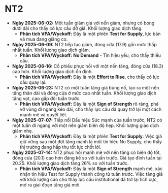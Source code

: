 # NT2

- **Ngày 2025-06-02:** Một tuần giảm giá với nến giảm, nhưng có bóng dưới dài cho thấy có lực cầu đỡ giá. Khối lượng giao dịch tăng.
    - **Phân tích VPA/Wyckoff:** Đây là một phiên **Test for Supply**, lực bán và mua đang giằng co.
- **Ngày 2025-06-09:** NT2 tiếp tục giảm, đóng cửa (17.9) gần mức thấp nhất tuần. Khối lượng giao dịch giảm.
    - **Phân tích VPA/Wyckoff:** **No Demand** - Tín hiệu yếu, cho thấy thiếu cầu.
- **Ngày 2025-06-16:** Cổ phiếu phục hồi với một nến tăng, đóng cửa (18.3) cao hơn. Khối lượng giao dịch ổn định.
    - **Phân tích VPA/Wyckoff:** Đây là một **Effort to Rise**, cho thấy có lực cầu quay lại.
- **Ngày 2025-06-23:** NT2 có một tuần tăng giá bùng nổ, tạo ra một nến tăng thân dài và đóng cửa ở mức cao nhất tuần. Khối lượng giao dịch tăng vọt, cao gấp đôi tuần trước.
    - **Phân tích VPA/Wyckoff:** Đây là một **Sign of Strength** rõ ràng, phá vỡ vùng đi ngang kéo dài, cho thấy lực cầu đã quay trở lại một cách mạnh mẽ và quyết liệt.
- **Ngày 2025-07-07:** Tiếp nối Dấu hiệu Sức mạnh của tuần trước, NT2 có một tuần đi ngang với một nến giảm biên độ hẹp. Khối lượng giao dịch giảm nhẹ.
    - **Phân tích VPA/Wyckoff:** Đây là một phiên **Test for Supply**. Việc giá giữ vững sau một đợt tăng mạnh là một tín hiệu No Supply, cho thấy thị trường đang hấp thụ tốt lực chốt lời.
- **Ngày 2025-07-14:** NT2 phục hồi mạnh mẽ với nến tăng có biên độ tốt, đóng cửa (20.1) cao hơn đáng kể so với tuần trước. Giá tạo đỉnh tuần tại 20.25. Khối lượng giao dịch tăng 26% so với tuần trước.
    - **Phân tích VPA/Wyckoff:** Đây là một **Sign of Strength** mạnh mẽ, xác nhận tín hiệu Test for Supply thành công từ tuần trước. Việc tăng giá với khối lượng cao cho thấy lực cầu institutional đã trở lại tích cực, mở ra giai đoạn tăng giá mới.